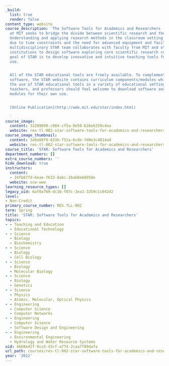 ```yaml
---
_build:
  list: true
  render: false
content_type: website
course_description: 'The Software Tools for Academics and Researchers (STAR) program
  at MIT seeks to bridge the divide between scientific research and the classroom.
  Understanding and applying research methods in the classroom setting can be challenging
  due to time constraints and the need for advanced equipment and facilities. The
  multidisciplinary STAR team collaborates with faculty from MIT and other educational
  institutions to design software exploring core scientific research concepts. The
  goal of STAR is to develop innovative and intuitive teaching tools for classroom
  use.


  All of the STAR educational tools are freely available. To complement the educational
  software, the STAR website contains curriculum components/modules which can facilitate
  the use of STAR educational tools in a variety of educational settings. Students,
  teachers, and professors should feel welcome to download software and curriculum
  modules for their own use.


  [Online Publication](http://web.mit.edu/star/index.html)

  '
course_image:
  content: 32209890-c984-cf5a-8e50-b26eb259c4ea
  website: res-tl-002-star-software-tools-for-academics-and-researchers-spring-2012
course_image_thumbnail:
  content: 3a9a88f9-833b-f51a-6cde-7d0e3c4814ad
  website: res-tl-002-star-software-tools-for-academics-and-researchers-spring-2012
course_title: 'STAR: Software Tools for Academics and Researchers'
department_numbers: []
extra_course_numbers: ''
hide_download: true
instructors:
  content:
  - 24fb87fd-6eae-f633-8abc-2bab8e6895de
  website: ocw-www
learning_resource_types: []
legacy_uid: 6af0a769-dc16-f07c-3ea1-3359c1c04242
level:
- Non-Credit
primary_course_number: RES.TLL-002
term: Spring
title: 'STAR: Software Tools for Academics and Researchers'
topics:
- - Teaching and Education
  - Educational Technology
- - Science
  - Biology
  - Biochemistry
- - Science
  - Biology
  - Cell Biology
- - Science
  - Biology
  - Molecular Biology
- - Science
  - Biology
  - Genetics
- - Science
  - Physics
  - Atomic, Molecular, Optical Physics
- - Engineering
  - Computer Science
  - Computer Networks
- - Engineering
  - Computer Science
  - Software Design and Engineering
- - Engineering
  - Environmental Engineering
  - Hydrology and Water Resource Systems
uid: 4668e42f-9ca3-43cf-a774-2caa7f89dafa
url_path: courses/res-tl-002-star-software-tools-for-academics-and-researchers-spring-2012
year: '2012'
---
```


